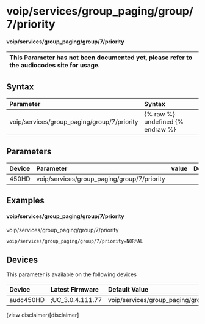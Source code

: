 ﻿---
description: voip/services/group_paging/group/7/priority
search: false
---

# voip/services/group_paging/group/7/priority

#### voip/services/group_paging/group/7/priority


| This Parameter has not been documented yet, please refer to the audiocodes site for usage.  |
| :--- |

## Syntax
| Parameter | Syntax |
| :--- | :--- |
|voip/services/group_paging/group/7/priority | {% raw %} undefined {% endraw %} |

## Parameters
|Device|Parameter|value|Description|
|:---|:---|:---|:---|
| 450HD | voip/services/group_paging/group/7/priority |  |  |

## Examples
#### voip/services/group_paging/group/7/priority

voip/services/group_paging/group/7/priority

```
voip/services/group_paging/group/7/priority=NORMAL
```

## Devices
This parameter is available on the following devices

| Device | Latest Firmware | Default Value |
|:---|:---|:---|
| audc450HD | ;UC_3.0.4.111.77 | voip/services/group_paging/group/7/priority=NORMAL 

(view disclaimer)[disclaimer]
